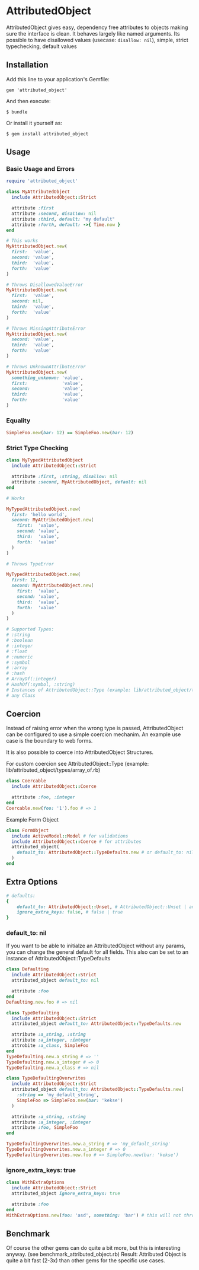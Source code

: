 # AttributedObject

AttributedObject gives easy, dependency free attributes to objects making sure the interface is clean.
It behaves largely like named arguments. Its possible to have disallowed values (usecase: `disallow: nil`), simple, strict typechecking, default values

## Installation

Add this line to your application's Gemfile:

    gem 'attributed_object'

And then execute:

    $ bundle

Or install it yourself as:

    $ gem install attributed_object

## Usage

### Basic Usage and Errors
```ruby
require 'attributed_object'

class MyAttributedObject
  include AttributedObject::Strict

  attribute :first
  attribute :second, disallow: nil
  attribute :third, default: "my default"
  attribute :forth, default: ->{ Time.now }
end

# This works
MyAttributedObject.new(
  first:  'value',
  second: 'value',
  third:  'value',
  forth:  'value'
)

# Throws DisallowedValueError
MyAttributedObject.new(
  first:  'value',
  second: nil,
  third:  'value',
  forth:  'value'
)

# Throws MissingAttributeError
MyAttributedObject.new(
  second: 'value',
  third:  'value',
  forth:  'value'
)

# Throws UnknownAttributeError
MyAttributedObject.new(
  something_unknown: 'value',
  first:             'value',
  second:            'value',
  third:             'value',
  forth:             'value'
)
```

### Equality
```ruby
SimpleFoo.new(bar: 12) == SimpleFoo.new(bar: 12)
```

### Strict Type Checking
```ruby
class MyTypedAttributedObject
  include AttributedObject::Strict

  attribute :first, :string, disallow: nil
  attribute :second, MyAttributedObject, default: nil 
end

# Works

MyTypedAttributedObject.new(
  first: 'hello world',
  second: MyAttributedObject.new(
    first:  'value',
    second: 'value',
    third:  'value',
    forth:  'value'
  )
)

# Throws TypeError

MyTypedAttributedObject.new(
  first: 12,
  second: MyAttributedObject.new(
    first:  'value',
    second: 'value',
    third:  'value',
    forth:  'value'
  )
)

# Supported Types: 
# :string
# :boolean
# :integer
# :float
# :numeric
# :symbol
# :array
# :hash
# ArrayOf(:integer)
# HashOf(:symbol, :string)
# Instances of AttributedObject::Type (example: lib/attributed_object/types/array_of.rb)
# any Class 
```

## Coercion
Instead of raising error when the wrong type is passed, AttributedObject can be configured to use a simple coercion mechanim.
An example use case is the boundary to web forms.

It is also possible to coerce into AttributedObject Structures.

For custom coercion see AttributedObject::Type (example: lib/attributed_object/types/array_of.rb)

```ruby
class Coercable
  include AttributedObject::Coerce

  attribute :foo, :integer
end
Coercable.new(foo: '1').foo # => 1
```

Example Form Object
```ruby
class FormObject
  include ActiveModel::Model # for validations
  include AttributedObject::Coerce # for attributes
  attributed_object(
    default_to: AttributedObject::TypeDefaults.new # or default_to: nil if you want to more AR like behavior
  )
end
```

## Extra Options

```ruby
# defaults:
{
    default_to: AttributedObject::Unset, # AttributedObject::Unset | any value | AttributedObject::TypeDefaults
    ignore_extra_keys: false, # false | true
}
```

### default_to: nil
If you want to be able to initialze an AttributedObject without any params, you can change the general default for all fields.
This also can be set to an instance of AttributedObject::TypeDefaults
```ruby
class Defaulting
  include AttributedObject::Strict
  attributed_object default_to: nil

  attribute :foo 
end
Defaulting.new.foo # => nil

class TypeDefaulting
  include AttributedObject::Strict
  attributed_object default_to: AttributedObject::TypeDefaults.new

  attribute :a_string, :string
  attribute :a_integer, :integer
  attrobite :a_class, SimpleFoo
end
TypeDefaulting.new.a_string # => ''
TypeDefaulting.new.a_integer # => 0
TypeDefaulting.new.a_class # => nil

class TypeDefaultingOverwrites
  include AttributedObject::Strict
  attributed_object default_to: AttributedObject::TypeDefaults.new(
    :string => 'my_default_string',
    SimpleFoo => SimpleFoo.new(bar: 'kekse')
  )

  attribute :a_string, :string
  attribute :a_integer, :integer
  attribute :foo, SimpleFoo
end

TypeDefaultingOverwrites.new.a_string # => 'my_default_string'
TypeDefaultingOverwrites.new.a_integer # => 0
TypeDefaultingOverwrites.new.foo # => SimpleFoo.new(bar: 'kekse')
```

### ignore_extra_keys: true
```ruby
class WithExtraOptions
  include AttributedObject::Strict
  attributed_object ignore_extra_keys: true

  attribute :foo 
end
WithExtraOptions.new(foo: 'asd', something: 'bar') # this will not throw an error, usually it would
```

## Benchmark

Of course the other gems can do quite a bit more, but this is interesting anyway.
(see benchmark_attributed_object.rb)
Result: Attributed Object is quite a bit fast (2-3x) than other gems for the specific use cases.

